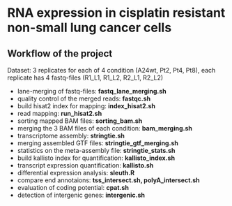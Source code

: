 # RNA expression in cisplatin resistant non-small lung cancer cells

## Workflow of the project

Dataset: 3 replicates for each of 4 condition (A24wt, Pt2, Pt4, Pt8), each replicate has 4 fastq-files (R1_L1, R1_L2, R2_L1, R2_L2) 

* lane-merging of fastq-files: **fastq_lane_merging.sh**
* quality control of the merged reads: **fastqc.sh**
* build hisat2 index for mapping: **index_hisat2.sh** 
* read mapping: **run_hisat2.sh**
* sorting mapped BAM files: **sorting_bam.sh**
* merging the 3 BAM files of each condition: **bam_merging.sh**
* transcriptome assembly: **stringtie.sh**
* merging assembled GTF files: **stringtie_gtf_merging.sh**
* statistics on the meta-assembly file: **stringtie_stats.sh**
* build kallisto index for quantification: **kallisto_index.sh**
* transcript expression quantification: **kallisto.sh**
* differential expression analysis: **sleuth.R**
* compare end annotaions: **tss_intersect.sh, polyA_intersect.sh** 
* evaluation of coding potential: **cpat.sh**
* detection of intergenic genes: **intergenic.sh**
